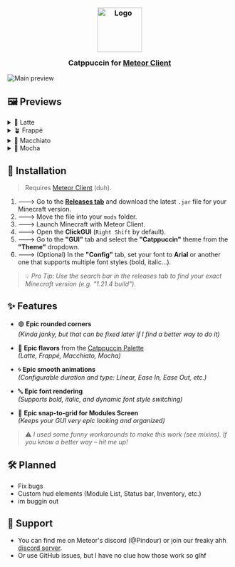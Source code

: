 <h3 align="center">
  <img src="https://raw.githubusercontent.com/catppuccin/catppuccin/main/assets/logos/exports/1544x1544_circle.png" width="100" alt="Logo"/><br/>
  <img src="https://raw.githubusercontent.com/catppuccin/catppuccin/main/assets/misc/transparent.png" height="30" width="0px"/>
  Catppuccin for <a href="https://meteorclient.com">Meteor Client</a>
  <img src="https://raw.githubusercontent.com/catppuccin/catppuccin/main/assets/misc/transparent.png" height="30" width="0px"/>
</h3>

<div>
  <img src="assets/preview.png" alt="Main preview" />
</div>

## 🖼️ Previews

<details>
<summary>🌻 Latte</summary>
<br/>
<img src="assets/latte.png" height="700" alt="Latte preview"/>
</details>

<details>
<summary>🪴 Frappé</summary>
<br/>
<img src="assets/frappe.png" height="700" alt="Frappé preview"/>
</details>

<details>
<summary>🌺 Macchiato</summary>
<br/>
<img src="assets/macchiato.png" height="700" alt="Macchiato preview"/>
</details>

<details>
<summary>🌿 Mocha</summary>
<br/>
<img src="assets/mocha.png" height="700" alt="Mocha preview"/>
</details>

## 🧰 Installation

> Requires [Meteor Client](https://meteorclient.com) (duh).

1. 🡒 Go to the [**Releases tab**](../../releases) and download the latest `.jar` file for your Minecraft version.
2. 🡒 Move the file into your `mods` folder.
3. 🡒 Launch Minecraft with Meteor Client.
4. 🡒 Open the **ClickGUI** (`Right Shift` by default).
5. 🡒 Go to the **"GUI"** tab and select the **"Catppuccin"** theme from the **"Theme"** dropdown.
6. 🡒 (Optional) In the **"Config"** tab, set your font to **Arial** or another one that supports multiple font styles (bold, italic...).

> 💡 *Pro Tip: Use the search bar in the releases tab to find your exact Minecraft version (e.g. "1.21.4 build").*

## ✨ Features

- 🟣 **Epic rounded corners**  
  *(Kinda janky, but that can be fixed later if I find a better way to do it)*


- 🌈 **Epic flavors** from the [Catppuccin Palette](https://catppuccin.com/palette/)  
  *(Latte, Frappé, Macchiato, Mocha)*


- 🌀 **Epic smooth animations**  
  *(Configurable duration and type: Linear, Ease In, Ease Out, etc.)*


- 🔤 **Epic font rendering**  
  *(Supports bold, italic, and dynamic font style switching)*


- 🧲 **Epic snap-to-grid for Modules Screen**  
  *(Keeps your GUI very epic looking and organized)*

> ⚠️ *I used some funny workarounds to make this work (see mixins). If you know a better way – hit me up!*

## 🛠️ Planned

- Fix bugs
- Custom hud elements (Module List, Status bar, Inventory, etc.)
- im buggin out

## 💬 Support
- You can find me on Meteor's discord (@Pindour) or join our freaky ahh [discord server](https://discord.com/invite/wn8AADqMka).
- Or use GitHub issues, but I have no clue how those work so glhf
